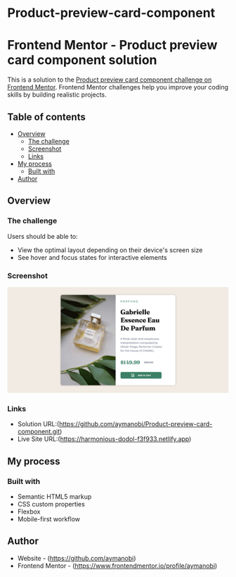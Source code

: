 # Product-preview-card-component

# Frontend Mentor - Product preview card component solution

This is a solution to the [Product preview card component challenge on Frontend Mentor](https://www.frontendmentor.io/challenges/product-preview-card-component-GO7UmttRfa). Frontend Mentor challenges help you improve your coding skills by building realistic projects. 

## Table of contents

- [Overview](#overview)
  - [The challenge](#the-challenge)
  - [Screenshot](#screenshot)
  - [Links](#links)
- [My process](#my-process)
  - [Built with](#built-with)
- [Author](#author)



## Overview

### The challenge

Users should be able to:

- View the optimal layout depending on their device's screen size
- See hover and focus states for interactive elements

### Screenshot

![Product preview card component](./Screenshot2.png)


### Links

- Solution URL:(https://github.com/aymanobi/Product-preview-card-component.git)
- Live Site URL:(https://harmonious-dodol-f3f933.netlify.app)

## My process

### Built with

- Semantic HTML5 markup
- CSS custom properties
- Flexbox
- Mobile-first workflow


## Author

- Website - (https://github.com/aymanobi)
- Frontend Mentor - (https://www.frontendmentor.io/profile/aymanobi)
